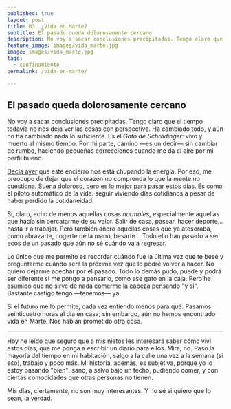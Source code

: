 ```yaml
---
published: true
layout: post
title: 03. ¿Vida en Marte?
subtitle: El pasado queda dolorosamente cercano
description: No voy a sacar conclusiones precipitadas. Tengo claro que el tiempo todavía no nos deja ver las cosas con perspectiva. Ha cambiado todo, y aún no ha cambiado nada lo suficiente.
feature_image: images/vida_marte.jpg
image: images/vida_marte.jpg
tags:
  - confinamiento
permalink: /vida-en-marte/

---
```

## El pasado queda dolorosamente cercano

No voy a sacar conclusiones precipitadas. Tengo claro que el tiempo todavía no nos deja ver las cosas con perspectiva. Ha cambiado todo, y aún no ha cambiado nada lo suficiente. Es el _Gato de Schrödinger_: vivo y muerto al mismo tiempo. Por mi parte, camino —es un decir— sin cambiar de rumbo, haciendo pequeñas correcciones cuando me da el aire por mi perfil bueno.

[Decía ayer](https://yrjo.tk/blog/los-dias-largos/) que este encierro nos está chupando la energía. Por eso, me preocupo de dejar que el corazón no comprenda lo que la mente no cuestiona. Suena doloroso, pero es lo mejor para pasar estos días. Es como el piloto automático de la vida: seguir viviendo días cotidianos a pesar de haber perdido la cotidaneidad. 

<!--more-->

Sí, claro, echo de menos aquellas cosas _normales_, especialmente aquellas que hacía sin percatarme de su valor. Salir de casa, pasear, hacer deporte... hasta ir a trabajar. Pero también añoro aquellas cosas que ya atesoraba, como abrazarte, cogerte de la mano, besarte... Todo ello han pasado a ser ecos de un pasado que aún no sé cuándo va a regresar.

Lo único que me permito es recordar cuándo fue la última vez que te besé y preguntarme cuándo será la próxima vez que lo podré volver a hacer. No quiero dejarme acechar por el pasado. Todo lo demás pudo, puede y podrá ser diferente si me pongo a pensarlo, como ese gato en la caja. Pero he asumido que no sirve de nada comerme la cabeza pensando "y si". Bastante castigo tengo —tenemos— ya. 

Si el futuro me lo permite, cada vez entiendo menos para qué. Pasamos veinticuatro horas al día en casa; sin embargo, aún no hemos encontrado vida en Marte. Nos habían prometido otra cosa.


----


Hoy he leído que seguro que a mis nietos les interesará saber cómo viví estos días, que me ponga a escribir un diario para ellos. Mira, no. Paso la mayoría del tiempo en mi habitación, salgo a la calle una vez a la semana (si eso), trabajo y poco más. Mi historia, además, es subjetiva, porque yo lo estoy pasando "bien": sano, a salvo bajo un techo, pudiendo comer, y con ciertas comodidades que otras personas no tienen. 

Mis días, ciertamente, no son muy interesantes. Y no sé si quiero que lo sean, la verdad.
